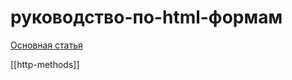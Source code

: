 # руководство-по-html-формам

[Основная статья](https://developer.mozilla.org/ru/docs/Learn/Forms)

[[http-methods]]
